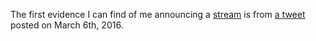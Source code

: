 The first evidence I can find of me announcing a [stream](../notes/live-streaming-history.md) is from [a tweet](https://twitter.com/exodrifter/status/706537770399899648) posted on March 6th, 2016.
